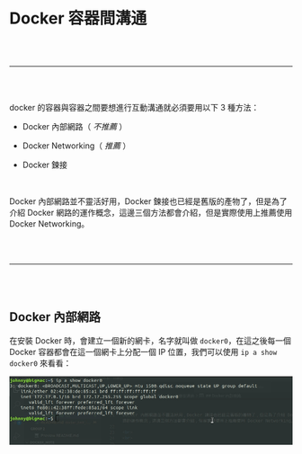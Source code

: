 # Docker 容器間溝通

<br>
<br>

---

<br>
<br>

docker 的容器與容器之間要想進行互動溝通就必須要用以下 3 種方法：

* Docker 內部網路（ _不推薦_ ）

* Docker Networking（ _推薦_ ）

* Docker 鍊接

<br>

Docker 內部網路並不靈活好用，Docker 鍊接也已經是舊版的產物了，但是為了介紹 Docker 網路的運作概念，這邊三個方法都會介紹，但是實際使用上推薦使用 Docker Networking。

<br>
<br>

---

<br>
<br>

## Docker 內部網路

在安裝 Docker 時，會建立一個新的網卡，名字就叫做 `docker0`，在這之後每一個 Docker 容器都會在這一個網卡上分配一個 IP 位置，我們可以使用 `ip a show docker0` 來看看：

![1](imgs/1.png)